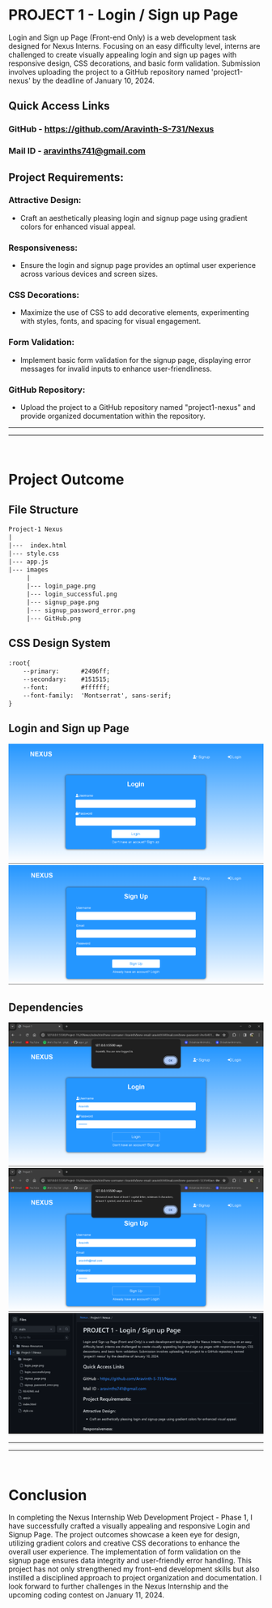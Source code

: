 # PROJECT 1 - Login / Sign up Page

Login and Sign up Page (Front-end Only) is a web development task designed for Nexus Interns. Focusing on an easy difficulty level, interns are challenged to create visually appealing login and sign up pages with responsive design, CSS decorations, and basic form validation. Submission involves uploading the project to a GitHub repository named 'project1-nexus' by the deadline of January 10, 2024.

## Quick Access Links
### GitHub - https://github.com/Aravinth-S-731/Nexus
### Mail ID - aravinths741@gmail.com

## Project Requirements:

### Attractive Design:
- Craft an aesthetically pleasing login and signup page using gradient colors for enhanced visual appeal.
### Responsiveness:
- Ensure the login and signup page provides an optimal user experience across various devices and screen sizes.
### CSS Decorations:
- Maximize the use of CSS to add decorative elements, experimenting with styles, fonts, and spacing for visual engagement.
### Form Validation:
- Implement basic form validation for the signup page, displaying error messages for invalid inputs to enhance user-friendliness.
### GitHub Repository:
- Upload the project to a GitHub repository named "project1-nexus" and provide organized documentation within the repository.

---
---
<br/>

# Project Outcome

## File Structure
```
Project-1 Nexus
|
|---  index.html
|--- style.css
|--- app.js
|--- images
     |
     |--- login_page.png
     |--- login_successful.png
     |--- signup_page.png
     |--- signup_password_error.png
     |--- GitHub.png
```

## CSS Design System
```
:root{
    --primary:      #2496ff;
    --secondary:    #151515;
    --font:         #ffffff;
    --font-family:  'Montserrat', sans-serif;
}
```

## Login and Sign up Page
![Login Page](images/login_page.png)
![Signup Page](images/signup_page.png)

## Dependencies
![Login Successful](images/login_successful.png)
![Form Validation](images/signup_password_error.png)
![GitHub](images/GitHub.png)

---
---
<br/>

# Conclusion

In completing the Nexus Internship Web Development Project - Phase 1, I have successfully crafted a visually appealing and responsive Login and Signup Page. The project outcomes showcase a keen eye for design, utilizing gradient colors and creative CSS decorations to enhance the overall user experience. The implementation of form validation on the signup page ensures data integrity and user-friendly error handling.
This project has not only strengthened my front-end development skills but also instilled a disciplined approach to project organization and documentation. I look forward to further challenges in the Nexus Internship and the upcoming coding contest on January 11, 2024.